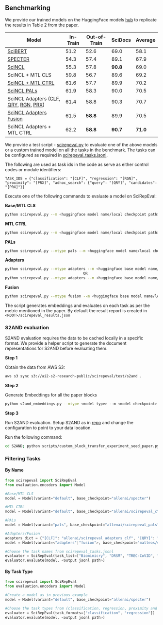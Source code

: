 ## Benchmarking
We provide our trained models on the HuggingFace models [hub](https://huggingface.co/models?search=scirepeval) to replicate the results in Table 2 from the paper.

|Model|In-Train|Out-of-Train|SciDocs|Average|
|--|--|--|--|--|
|[SciBERT](https://huggingface.co/allenai/scibert_scivocab_uncased)|51.2|52.6|69.0|58.1|
|[SPECTER](https://huggingface.co/allenai/specter)|54.3|57.4|89.1|67.9|
|[SciNCL](https://huggingface.co/malteos/scincl)|55.3|57.8|**90.8**|69.0|
|SciNCL + MTL CLS|59.8|56.7|89.6|69.2|
|[SciNCL + MTL CTRL](https://huggingface.co/allenai/scirepeval_ctrl)|61.6|57.7|89.9|70.2|
|[SciNCL PALs](https://huggingface.co/allenai/scirepeval_pals)|61.9|58.3|90.0|70.5|
|SciNCL Adapters ([CLF](https://huggingface.co/allenai/scirepeval_adapters_clf), [QRY](https://huggingface.co/allenai/scirepeval_adapters_qry), [RGN](https://huggingface.co/allenai/scirepeval_adapters_rgn), [PRX](https://huggingface.co/allenai/scirepeval_adapters_prx))|61.4|58.8|90.3|70.7|
|[SciNCL Adapters Fusion](https://us-east-1.console.aws.amazon.com/s3/buckets/ai2-s2-research-public?region=us-west-2&prefix=scirepeval/adapters/&showversions=false)|61.5|**58.8**|89.9|70.5|
|SciNCL Adapters + MTL CTRL|62.2|**58.8**|**90.7**|**71.0**|


We provide a test script - [scirepeval.py](https://github.com/allenai/scirepeval/blob/main/scirepeval.py) to evaluate one of the above models or a custom trained model on all the tasks in the benchmark.
The tasks can be configured as required in [scirepeval_tasks.jsonl](https://github.com/allenai/scirepeval/blob/main/scirepeval_tasks.jsonl).

The following are used as task ids in the code as serve as either control codes or module identifiers:

``TASK_IDS = {"classification": "[CLF]", "regression": "[RGN]", "proximity": "[PRX]",
            "adhoc_search": {"query": "[QRY]", "candidates": "[PRX]"}}``

Execute one of the following commands to evaluate a model on SciRepEval:

**Base/MTL CLS**
```bash
python scirepeval.py --m <huggingface model name/local checkpoint path>
```
**MTL CTRL**
```bash
python scirepeval.py --m <huggingface model name/local checkpoint path> --ctrl-tokens
```
**PALs**
```bash
python scirepeval.py --mtype pals --m <huggingface model name/local checkpoint path>
```
**Adapters**
```bash
python scirepeval.py --mtype adapters --m <huggingface base model name/local checkpoint path> --adapters-dir <local checkpoint path with adapter module weights>
									OR
python scirepeval.py --mtype adapters --m <huggingface base model name/local checkpoint path> --adapters-chkpt '{"[CLF]": "<huggingface adapter>, "[QRY]": <huggingface adapter>, "[RGN]": <huggingface adapter>, "[PRX]": <huggingface adapter>}'
```

**Fusion**
```bash
python scirepeval.py --mtype fusion --m <huggingface base model name/local checkpoint path> --adapters-dir <local checkpoint path with fusion module weights>
```

The script generates embeddings and evaluates on each task as per the metric mentioned in the paper. By default the result report is created in `<ROOT>/scirepeval_results.json`

<a name="s2and"></a>
### S2AND evaluation
S2AND evaluation requires the data to be cached locally in a specific format. We provide a helper script to generate the document representations for S2AND before evaluating them.

**Step 1**

Obtain the data from AWS S3:
```bash
aws s3 sync s3://ai2-s2-research-public/scirepeval/test/s2and .
```
**Step 2** 

Generate Embeddings for all the paper blocks
```bash
python s2and_embeddings.py --mtype <model type> --m <model checkpoint> --adapters-dir <adapters dir or chkpt> --data-dir <path to S2AND data> --suffix <suffix for embedding file name>
```
**Step 3**

Run S2AND evaluation.
Setup S2AND as in [repo](https://github.com/allenai/S2AND) and change the configuration to point to your data location.

Run the following command:
```bash
cd S2AND; python scripts/custom_block_transfer_experiment_seed_paper.py --custom_block_path <data>/blocks --experiment_name mini_customblock_phantasm_v1 --exclude_medline --emb_suffix _<suffix>.pkl
```
### Filtering Tasks
#### By Name
```python
from scirepeval import SciRepEval
from evaluation.encoders import Model

#Base/MTL CLS
model = Model(variant="default", base_checkpoint="allenai/specter")

#MTL CTRL
model = Model(variant="default", base_checkpoint="allenai/scirepeval_ctrl", use_ctrl_codes=True)

#PALs
model = Model(variant="pals", base_checkpoint="allenai/scirepeval_pals", all_tasks=["[CLF]", "[QRY]", "[RGN]", "[PRX]"])

#Adapters/Fusion
adapters_dict = {"[CLF]": "allenai/scirepeval_adapters_clf", "[QRY]": "allenai/scirepeval_adapters_qry", "[RGN]": "allenai/scirepeval_adapters_rgn", "[PRX]": "allenai/scirepeval_prx"}
model = Model(variant=<"adapters"|"fusion">, base_checkpoint="malteos/scincl", adapters_load_from=adapters_dict, all_tasks=["[CLF]", "[QRY]", "[RGN]", "[PRX]"])

#Choose the task names from scirepeval_tasks.jsonl
evaluator = SciRepEval(task_list=["Biomimicry", "DRSM", "TREC-CoVID", "Feeds-1"])
evaluator.evaluate(model, <output jsonl path>) 
```

#### By Task Type
```python
from scirepeval import SciRepEval
from evaluation.encoders import Model

#Create a model as in previous example
model = Model(variant="default", base_checkpoint="allenai/specter")

#Choose the task types from (classification, regression, proximity and adhoc_search)
evaluator = SciRepEval(task_formats=["classification", "regression"])
evaluator.evaluate(model, <output jsonl path>) 
```


